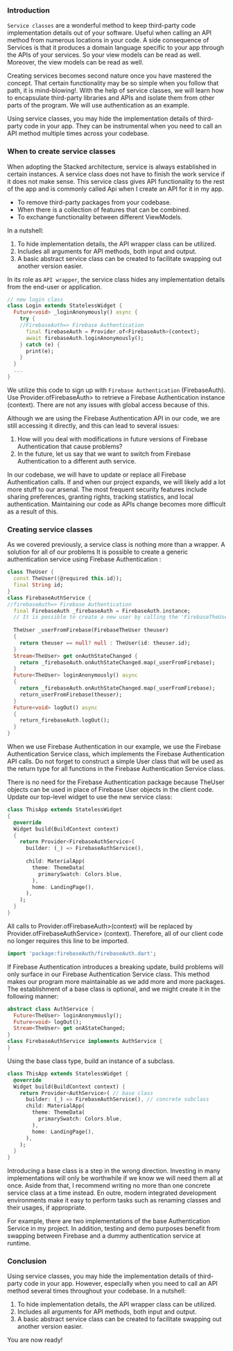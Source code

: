 ### Introduction
`Service classes` are a wonderful method to keep third-party code implementation details out of your software. Useful when calling an API method from numerous locations in your code. A side consequence of Services is that it produces a domain language specific to your app through the APIs of your services. So your view models can be read as well. Moreover, the view models can be read as well. 

Creating services becomes second nature once you have mastered the concept. That certain functionality may be so simple when you follow that path, it is mind-blowing!. With the help of service classes, we will learn how to encapsulate third-party libraries and APIs and isolate them from other parts of the program. We will use authentication as an example.

Using service classes, you may hide the implementation details of third-party code in your app.
They can be instrumental when you need to call an API method multiple times across your codebase.

### When to create service classes
When adopting the Stacked architecture, service is always established in certain instances. A service class does not have to finish the work service if it does not make sense. This service class gives API functionality to the rest of the app and is commonly called Api when I create an API for it in my app.
- To remove third-party packages from your codebase.
- When there is a collection of features that can be combined.
- To exchange functionality between different ViewModels.

In a nutshell:
1. To hide implementation details, the API wrapper class can be utilized.
2. Includes all arguments for API methods, both input and output.
3. A basic abstract service class can be created to facilitate swapping out another version easier.
 
In its role as `API wrapper`, the service class hides any implementation details from the end-user or application.
```dart
// new login class
class Login extends StatelessWidget {
  Future<void> _loginAnonymously() async {
    try {
    //FirebaseAuth=> Firebase Authentication
      final firebaseAuth = Provider.of<FirebaseAuth>(context);
      await firebaseAuth.loginAnonymously();
    } catch (e) {
      print(e); 
    }
  }
  ...
}
```

We utilize this code to sign up with `Firebase Authentication` (FirebaseAuth). Use Provider.ofFirebaseAuth> to retrieve a Firebase Authentication instance (context). There are not any issues with global access because of this.

Although we are using the Firebase Authentication API in our code, we are still accessing it directly, and this can lead to several issues:

1. How will you deal with modifications in future versions of Firebase Authentication that cause problems?
2. In the future, let us say that we want to switch from Firebase Authentication to a different auth service.

In our codebase, we will have to update or replace all Firebase Authentication calls. If and when our project expands, we will likely add a lot more stuff to our arsenal. The most frequent security features include sharing preferences, granting rights, tracking statistics, and local authentication. Maintaining our code as APIs change becomes more difficult as a result of this.

### Creating service classes
As we covered previously, a service class is nothing more than a wrapper. A solution for all of our problems It is possible to create a generic authentication service using Firebase Authentication :

```Dart
class TheUser {
  const TheUser({@required this.id});
  final String id;
}
class FirebaseAuthService {
//firebaseAuth=> Firebase Authentication
  final FirebaseAuth _firebaseAuth = FirebaseAuth.instance;
  // It is possible to create a new user by calling the 'FirebaseTheUser' private method "TheUser".
  
  TheUser _userFromFirebase(FirebaseTheUser theuser) 
  {
    return theuser == null? null : TheUser(id: theuser.id);
  }
  Stream<TheUser> get onAuthStateChanged {
    return _firebaseAuth.onAuthStateChanged.map(_userFromFirebase);
  }
  Future<TheUser> loginAnonymously() async
  {
    return _firebaseAuth.onAuthStateChanged.map(_userFromFirebase);
    return_userFromFirebase(theuser);
  }
  Future<void> logOut() async
  {
    return_firebaseAuth.logOut();
  }
}
```

When we use Firebase Authentication in our example, we use the Firebase Authentication Service class, which implements the Firebase Authentication API calls. Do not forget to construct a simple User class that will be used as the return type for all functions in the Firebase Authentication Service class. 

There is no need for the Firebase Authentication package because TheUser objects can be used in place of Firebase User objects in the client code. Update our top-level widget to use the new service class:

```dart
class ThisApp extends StatelessWidget
{
  @override
  Widget build(BuildContext context) 
  {
    return Provider<FirebaseAuthService>(
      builder: (_) => FirebaseAuthService(),
      
      child: MaterialApp(
        theme: ThemeData(
          primarySwatch: Colors.blue,
        ),
        home: LandingPage(),
      ),
    );
  }
}
```

All calls to Provider.ofFirebaseAuth>(context) will be replaced by Provider.ofFirebaseAuthService> (context). Therefore, all of our client code no longer requires this line to be imported.

```dart
import 'package:firebaseAuth/firebaseAuth.dart';
```

If Firebase Authentication introduces a breaking update, build problems will only surface in our Firebase Authentication Service class. This method makes our program more maintainable as we add more and more packages. The establishment of a base class is optional, and we might create it in the following manner:

```dart
abstract class AuthService {
  Future<TheUser> loginAnonymously();
  Future<void> logOut();
  Stream<TheUser> get onAStateChanged;
}
class FirebaseAuthService implements AuthService {
}
```

Using the base class type, build an instance of a subclass.

```dart
class ThisApp extends StatelessWidget {
  @override
  Widget build(BuildContext context) {
    return Provider<AuthService>( // base class
      builder: (_) => FirebaseAuthService(), // concrete subclass
      child: MaterialApp(
        theme: ThemeData(
          primarySwatch: Colors.blue,
        ),
        home: LandingPage(),
      ),
    );
  }
}
```

Introducing a base class is a step in the wrong direction. Investing in many implementations will only be worthwhile if we know we will need them all at once. Aside from that, I recommend writing no more than one concrete service class at a time instead. En outre, modern integrated development environments make it easy to perform tasks such as renaming classes and their usages, if appropriate. 

For example, there are two implementations of the base Authentication Service in my project. In addition, testing and demo purposes benefit from swapping between Firebase and a dummy authentication service at runtime.

### Conclusion
Using service classes, you may hide the implementation details of third-party code in your app. However, especially when you need to call an API method several times throughout your codebase.
In a nutshell:
1. To hide implementation details, the API wrapper class can be utilized.
2. Includes all arguments for API methods, both input and output.
3. A basic abstract service class can be created to facilitate swapping out another version easier.

You are now ready!
